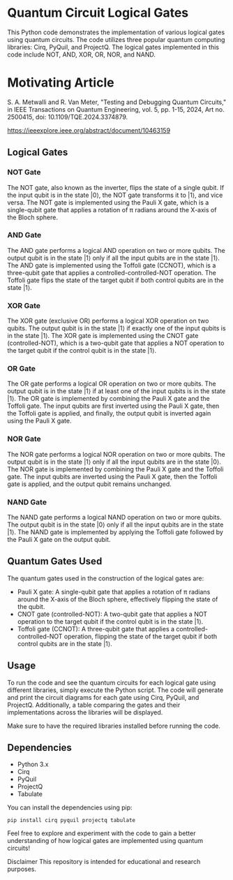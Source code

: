 # Quantum Circuit Logical Gates

This Python code demonstrates the implementation of various logical gates using quantum circuits. The code utilizes three popular quantum computing libraries: Cirq, PyQuil, and ProjectQ. The logical gates implemented in this code include NOT, AND, XOR, OR, NOR, and NAND.


# Motivating Article
S. A. Metwalli and R. Van Meter, "Testing and Debugging Quantum Circuits," in IEEE Transactions on Quantum Engineering, vol. 5, pp. 1-15, 2024, Art no. 2500415, doi: 10.1109/TQE.2024.3374879.

https://ieeexplore.ieee.org/abstract/document/10463159

## Logical Gates

### NOT Gate
The NOT gate, also known as the inverter, flips the state of a single qubit. If the input qubit is in the state |0⟩, the NOT gate transforms it to |1⟩, and vice versa. The NOT gate is implemented using the Pauli X gate, which is a single-qubit gate that applies a rotation of π radians around the X-axis of the Bloch sphere.

### AND Gate
The AND gate performs a logical AND operation on two or more qubits. The output qubit is in the state |1⟩ only if all the input qubits are in the state |1⟩. The AND gate is implemented using the Toffoli gate (CCNOT), which is a three-qubit gate that applies a controlled-controlled-NOT operation. The Toffoli gate flips the state of the target qubit if both control qubits are in the state |1⟩.

### XOR Gate
The XOR gate (exclusive OR) performs a logical XOR operation on two qubits. The output qubit is in the state |1⟩ if exactly one of the input qubits is in the state |1⟩. The XOR gate is implemented using the CNOT gate (controlled-NOT), which is a two-qubit gate that applies a NOT operation to the target qubit if the control qubit is in the state |1⟩.

### OR Gate
The OR gate performs a logical OR operation on two or more qubits. The output qubit is in the state |1⟩ if at least one of the input qubits is in the state |1⟩. The OR gate is implemented by combining the Pauli X gate and the Toffoli gate. The input qubits are first inverted using the Pauli X gate, then the Toffoli gate is applied, and finally, the output qubit is inverted again using the Pauli X gate.

### NOR Gate
The NOR gate performs a logical NOR operation on two or more qubits. The output qubit is in the state |1⟩ only if all the input qubits are in the state |0⟩. The NOR gate is implemented by combining the Pauli X gate and the Toffoli gate. The input qubits are inverted using the Pauli X gate, then the Toffoli gate is applied, and the output qubit remains unchanged.

### NAND Gate
The NAND gate performs a logical NAND operation on two or more qubits. The output qubit is in the state |0⟩ only if all the input qubits are in the state |1⟩. The NAND gate is implemented by applying the Toffoli gate followed by the Pauli X gate on the output qubit.

## Quantum Gates Used

The quantum gates used in the construction of the logical gates are:

- Pauli X gate: A single-qubit gate that applies a rotation of π radians around the X-axis of the Bloch sphere, effectively flipping the state of the qubit.
- CNOT gate (controlled-NOT): A two-qubit gate that applies a NOT operation to the target qubit if the control qubit is in the state |1⟩.
- Toffoli gate (CCNOT): A three-qubit gate that applies a controlled-controlled-NOT operation, flipping the state of the target qubit if both control qubits are in the state |1⟩.

## Usage

To run the code and see the quantum circuits for each logical gate using different libraries, simply execute the Python script. The code will generate and print the circuit diagrams for each gate using Cirq, PyQuil, and ProjectQ. Additionally, a table comparing the gates and their implementations across the libraries will be displayed.

Make sure to have the required libraries installed before running the code.

## Dependencies

- Python 3.x
- Cirq
- PyQuil
- ProjectQ
- Tabulate

You can install the dependencies using pip:

```
pip install cirq pyquil projectq tabulate
```

Feel free to explore and experiment with the code to gain a better understanding of how logical gates are implemented using quantum circuits!

Disclaimer This repository is intended for educational and research purposes.
